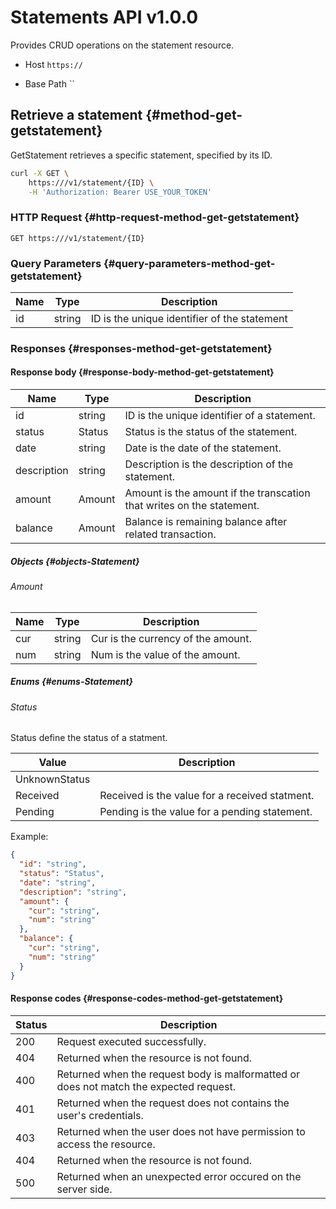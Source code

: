 # Statements API v1.0.0

Provides CRUD operations on the statement resource.

* Host `https://`

* Base Path ``

## Retrieve a statement {#method-get-getstatement}

GetStatement retrieves a specific statement, specified by its ID.

```sh
curl -X GET \
	https:///v1/statement/{ID} \
	-H 'Authorization: Bearer USE_YOUR_TOKEN'
```

### HTTP Request {#http-request-method-get-getstatement}

`GET https:///v1/statement/{ID}`

### Query Parameters {#query-parameters-method-get-getstatement}

| Name | Type   | Description                                  |
|------|--------|----------------------------------------------|
| id   | string | ID is the unique identifier of the statement |

### Responses {#responses-method-get-getstatement}

#### Response body {#response-body-method-get-getstatement}

| Name        | Type   | Description                                                           |
|-------------|--------|-----------------------------------------------------------------------|
| id          | string | ID is the unique identifier of a statement.                           |
| status      | Status | Status is the status of the statement.                                |
| date        | string | Date is the date of the statement.                                    |
| description | string | Description is the description of the statement.                      |
| amount      | Amount | Amount is the amount if the transcation that writes on the statement. |
| balance     | Amount | Balance is remaining balance after related transaction.               |

##### Objects {#objects-Statement}

###### Amount

| Name | Type   | Description                        |
|------|--------|------------------------------------|
| cur  | string | Cur is the currency of the amount. |
| num  | string | Num is the value of the amount.    |

##### Enums {#enums-Statement}

###### Status

Status define the status of a statment.

| Value         | Description                                    |
|---------------|------------------------------------------------|
| UnknownStatus |                                                |
| Received      | Received is the value for a received statment. |
| Pending       | Pending is the value for a pending statement.  |

Example:

```json
{
  "id": "string",
  "status": "Status",
  "date": "string",
  "description": "string",
  "amount": {
    "cur": "string",
    "num": "string"
  },
  "balance": {
    "cur": "string",
    "num": "string"
  }
}
```

#### Response codes {#response-codes-method-get-getstatement}

| Status | Description                                                                            |
|--------|----------------------------------------------------------------------------------------|
| 200    | Request executed successfully.                                                         |
| 404    | Returned when the resource is not found.                                               |
| 400    | Returned when the request body is malformatted or does not match the expected request. |
| 401    | Returned when the request does not contains the user's credentials.                    |
| 403    | Returned when the user does not have permission to access the resource.                |
| 404    | Returned when the resource is not found.                                               |
| 500    | Returned when an unexpected error occured on the server side.                          |
